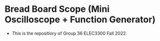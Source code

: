 # Bread Board Scope (Mini Oscilloscope + Function Generator)
- This is the repositiory of Group 36 ELEC3300 Fall 2022.
